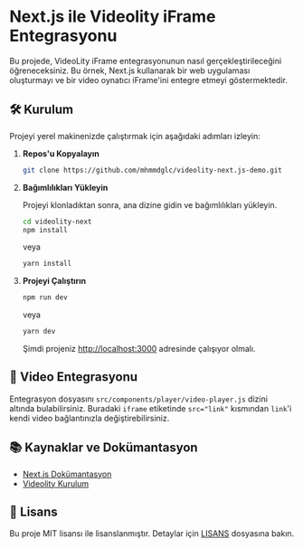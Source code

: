 # Next.js ile Videolity iFrame Entegrasyonu

Bu projede, VideoLity iFrame entegrasyonunun nasıl gerçekleştirileceğini öğreneceksiniz. Bu örnek, Next.js kullanarak bir web uygulaması oluşturmayı ve bir video oynatıcı iFrame'ini entegre etmeyi göstermektedir.

## 🛠 Kurulum

Projeyi yerel makinenizde çalıştırmak için aşağıdaki adımları izleyin:

1. **Repos'u Kopyalayın**

    ```bash
    git clone https://github.com/mhmmdglc/videolity-next.js-demo.git
    ```

2. **Bağımlılıkları Yükleyin**

   Projeyi klonladıktan sonra, ana dizine gidin ve bağımlılıkları yükleyin.

    ```bash
    cd videolity-next
    npm install
    ```

   veya

    ```bash
    yarn install
    ```

3. **Projeyi Çalıştırın**

    ```bash
    npm run dev
    ```

   veya

    ```bash
    yarn dev
    ```

   Şimdi projeniz [http://localhost:3000](http://localhost:3000) adresinde çalışıyor olmalı.

## 🎥 Video Entegrasyonu

Entegrasyon dosyasını `src/components/player/video-player.js` dizini altında bulabilirsiniz. Buradaki `iframe` etiketinde `src="link"` kısmından `link`'i kendi video bağlantınızla değiştirebilirsiniz.

## 📚 Kaynaklar ve Dokümantasyon

- [Next.js Dokümantasyon](https://nextjs.org/docs)
- [Videolity Kurulum](https://preview.dunh29xielhio.amplifyapp.com/dashboard/tutorial)

## 📝 Lisans

Bu proje MIT lisansı ile lisanslanmıştır. Detaylar için [LISANS](LICENSE) dosyasına bakın.


